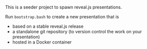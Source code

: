 This is a seeder project to spawn reveal.js presentations.

Run `bootstrap.bash` to create a new presentation that is

* based on a stable reveal.js release 
* a standalone git repository (to version control the work on your presentation) 
* hosted in a Docker container

